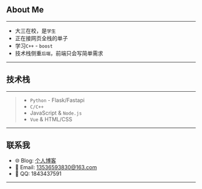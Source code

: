 ##  About Me
---
- 大三在校，是`学生`
- 正在接网页全栈的单子
- 学习`C++` - `boost`
- 技术栈侧重`后端`，前端只会写简单需求
---
## 技术栈
---
> - `Python` - Flask/Fastapi
> - `C/C++`
> - JavaScript & `Node.js`
> - `Vue` & HTML/CSS
---
## 联系我
- 🌐 Blog:  [个人博客](https://blog.hgyjllk.top)
- 📧 Email: [13536593830@163.com](mailto:13536593830@163.com)
- 🐧 QQ: 1843437591
---
